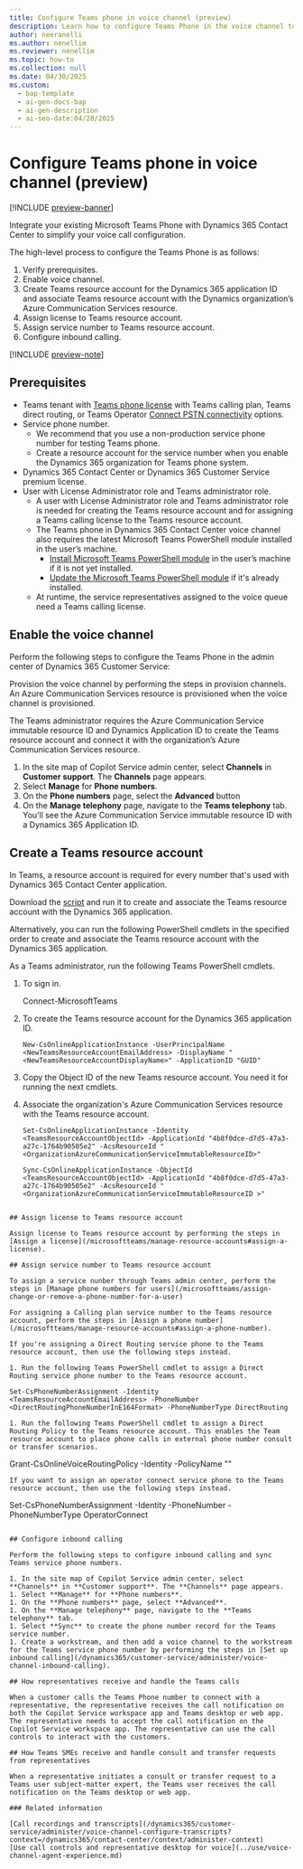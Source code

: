 ```yaml
---
title: Configure Teams phone in voice channel (preview)
description: Learn how to configure Teams Phone in the voice channel to streamline call management and enhance customer support.
author: neeranelli
ms.author: nenellim
ms.reviewer: nenellim
ms.topic: how-to
ms.collection: null
ms.date: 04/30/2025
ms.custom:
  - bap-template
  - ai-gen-docs-bap
  - ai-gen-description
  - ai-seo-date:04/28/2025
---
```


# Configure Teams phone in voice channel (preview)

[!INCLUDE [preview-banner](~/../shared-content/shared/preview-includes/preview-banner.md)]

Integrate your existing Microsoft Teams Phone with Dynamics 365 Contact Center to simplify your voice call configuration.

The high-level process to configure the Teams Phone is as follows:

1. Verify prerequisites.
1. Enable voice channel.
1. Create Teams resource account for the Dynamics 365 application ID and associate Teams resource account with the Dynamics organization’s Azure Communication Services resource.
1. Assign license to Teams resource account.
1. Assign service number to Teams resource account.
1. Configure inbound calling.

[!INCLUDE [preview-note](~/../shared-content/shared/preview-includes/preview-note-d365.md)]

## Prerequisites

- Teams tenant with [Teams phone license](/microsoftteams/user-access) with Teams calling plan, Teams direct routing, or Teams Operator [Connect PSTN connectivity](/microsoftteams/pstn-connectivity) options.
- Service phone number.
    - We recommend that you use a non-production service phone number for testing Teams phone.
    - Create a resource account for the service number when you enable the Dynamics 365 organization for Teams phone system.
- Dynamics 365 Contact Center or Dynamics 365 Customer Service premium license.
- User with License Administrator role and Teams administrator role.
  - A user with License Administrator role and Teams administrator role is needed for creating the Teams resource account and for assigning a Teams calling license to the Teams resource account.
  - The Teams phone in Dynamics 365 Contact Center voice channel also requires the latest Microsoft Teams PowerShell module installed in the user’s machine.
    - [Install Microsoft Teams PowerShell module](/microsoftteams/teams-powershell-install#installing-using-the-powershellgallery) in the user’s machine if it is not yet installed.
    - [Update the Microsoft Teams PowerShell module](/microsoftteams/teams-powershell-install#update-teams-powershell-module) if it's already installed.
  - At runtime, the service representatives assigned to the voice queue need a Teams calling license.

## Enable the voice channel

Perform the following steps to configure the Teams Phone in the admin center of Dynamics 365 Customer Service:

Provision the voice channel by performing the steps in provision channels. An Azure Communication Services resource is provisioned when the voice channel is provisioned.

The Teams administrator requires the Azure Communication Service immutable resource ID and Dynamics Application ID to create the Teams resource account and connect it with the organization’s Azure Communication Services resource. 
1.	In the site map of Copilot Service admin center, select **Channels** in **Customer support**. The **Channels** page appears.
1.	Select **Manage** for **Phone numbers**.
1.	On the **Phone numbers** page, select the **Advanced** button
1.	On the **Manage telephony** page, navigate to the **Teams telephony** tab. You’ll see the Azure Communication Service immutable resource ID with a Dynamics 365 Application ID.

## Create a Teams resource account

In Teams, a resource account is required for every number that's used with Dynamics 365 Contact Center application.

Download the [script](https://github.com/microsoft/Dynamics365-Apps-Samples/blob/neeranelli-patch-11/contact-center/TeamsPhoneSystem-TeamsAdminCenterOnboardScript.ps1) and run it to create and associate the Teams resource account with the Dynamics 365 application.

Alternatively, you can run the following PowerShell cmdlets  in the specified order to create and associate the Teams resource account with the Dynamics 365 application.

As a Teams administrator, run the following Teams PowerShell cmdlets.

1. To sign in.

   Connect-MicrosoftTeams

1. To create the Teams resource account for the Dynamics 365 application ID.
   ```
   New-CsOnlineApplicationInstance -UserPrincipalName <NewTeamsResourceAccountEmailAddress> -DisplayName "<NewTeamsResourceAccountDisplayName>" -ApplicationID "GUID"
   ```
1. Copy the Object ID of the new Teams resource account. You need it for running the next cmdlets.

1. Associate the organization's Azure Communication Services resource with the Teams resource account.
   ```
   Set-CsOnlineApplicationInstance -Identity <TeamsResourceAccountObjectId> -ApplicationId "4b8f0dce-d7d5-47a3-a27c-1764b90505e2" -AcsResourceId "<OrganizationAzureCommunicationServiceImmutableResourceID>"
   
   Sync-CsOnlineApplicationInstance -ObjectId <TeamsResourceAccountObjectId> -ApplicationId "4b8f0dce-d7d5-47a3-a27c-1764b90505e2" -AcsResourceId "<OrganizationAzureCommunicationServiceImmutableResourceID >"
  ```

## Assign license to Teams resource account

Assign license to Teams resource account by performing the steps in [Assign a license](/microsoftteams/manage-resource-accounts#assign-a-license).

## Assign service number to Teams resource account

To assign a service nunber through Teams admin center, perform the steps in [Manage phone numbers for users](/microsoftteams/assign-change-or-remove-a-phone-number-for-a-user)

For assigning a Calling plan service number to the Teams resource account, perform the steps in [Assign a phone number](/microsoftteams/manage-resource-accounts#assign-a-phone-number).

If you're assigning a Direct Routing service phone to the Teams resource account, then use the following steps instead.

1. Run the following Teams PowerShell cmdlet to assign a Direct Routing service phone number to the Teams resource account.
```
    Set-CsPhoneNumberAssignment -Identity <TeamsResourceAccountEmailAddress> -PhoneNumber <DirectRoutingPhoneNumberInE164Format> -PhoneNumberType DirectRouting
```
1. Run the following Teams PowerShell cmdlet to assign a Direct Routing Policy to the Teams resource account. This enables the Team resource account to place phone calls in external phone number consult or transfer scenarios.

```
   Grant-CsOnlineVoiceRoutingPolicy -Identity <TeamsResourceAccountEmailAddress> -PolicyName "<DirectRoutingPolicyName>"
```
If you want to assign an operator connect service phone to the Teams resource account, then use the following steps instead.

```   
   Set-CsPhoneNumberAssignment -Identity <TeamsResourceAccountEmailAddress> -PhoneNumber <OperatorConnectPhoneNumberInE164Format> -PhoneNumberType OperatorConnect
```
 
## Configure inbound calling

Perform the following steps to configure inbound calling and sync Teams service phone numbers.

1. In the site map of Copilot Service admin center, select **Channels** in **Customer support**. The **Channels** page appears.
1. Select **Manage** for **Phone numbers**.
1. On the **Phone numbers** page, select **Advanced**.
1. On the **Manage telephony** page, navigate to the **Teams telephony** tab.
1. Select **Sync** to create the phone number record for the Teams service number. 
1. Create a workstream, and then add a voice channel to the workstream for the Teams service phone number by performing the steps in [Set up inbound calling](/dynamics365/customer-service/administer/voice-channel-inbound-calling).

## How representatives receive and handle the Teams calls

When a customer calls the Teams Phone number to connect with a representative, the representative receives the call notification on both the Copilot Service workspace app and Teams desktop or web app. The representative needs to accept the call notification on the Copilot Service workspace app. The representative can use the call controls to interact with the customers.

## How Teams SMEs receive and handle consult and transfer requests from representatives

When a representative initiates a consult or transfer request to a Teams user subject-matter expert, the Teams user receives the call notification on the Teams desktop or web app.

### Related information

[Call recordings and transcripts](/dynamics365/customer-service/administer/voice-channel-configure-transcripts?context=/dynamics365/contact-center/context/administer-context)   
[Use call controls and representative desktop for voice](../use/voice-channel-agent-experience.md)  


